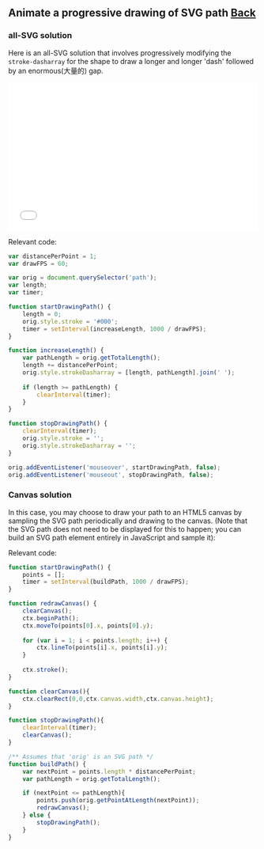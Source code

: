## Animate a progressive drawing of SVG path [Back](./../canvas.md)

### all-SVG solution

Here is an all-SVG solution that involves progressively modifying the `stroke-dasharray` for the shape to draw a longer and longer 'dash' followed by an enormous(大量的) gap.

<iframe height='300' scrolling='no' src='//codepen.io/aleen42/embed/wzrLoA/?height=300&theme-id=21735&default-tab=js,result&embed-version=2' frameborder='no' allowtransparency='true' allowfullscreen='true' style='width: 100%;'>See the Pen <a href='http://codepen.io/aleen42/pen/wzrLoA/'>wzrLoA</a> by aleen42 (<a href='http://codepen.io/aleen42'>@aleen42</a>) on <a href='http://codepen.io'>CodePen</a>.
</iframe>

Relevant code:

```js
var distancePerPoint = 1;
var drawFPS = 60;

var orig = document.querySelector('path');
var length;
var timer;

function startDrawingPath() {
    length = 0;
    orig.style.stroke = '#000';
    timer = setInterval(increaseLength, 1000 / drawFPS);
}

function increaseLength() {
    var pathLength = orig.getTotalLength();
    length += distancePerPoint;
    orig.style.strokeDasharray = [length, pathLength].join(' ');
    
    if (length >= pathLength) {
        clearInterval(timer);
    }
}

function stopDrawingPath() {
    clearInterval(timer);
    orig.style.stroke = '';
    orig.style.strokeDasharray = '';
}

orig.addEventListener('mouseover', startDrawingPath, false);
orig.addEventListener('mouseout', stopDrawingPath, false);
```

### Canvas solution

In this case, you may choose to draw your path to an HTML5 canvas by sampling the SVG path periodically and drawing to the canvas. (Note that the SVG path does not need to be displayed for this to happen; you can build an SVG path element entirely in JavaScript and sample it):

Relevant code:

```js
function startDrawingPath() {
    points = [];
    timer = setInterval(buildPath, 1000 / drawFPS);
}

function redrawCanvas() {
    clearCanvas();
    ctx.beginPath();
    ctx.moveTo(points[0].x, points[0].y);
    
    for (var i = 1; i < points.length; i++) {
        ctx.lineTo(points[i].x, points[i].y);
    }
    
    ctx.stroke();
}

function clearCanvas(){
	ctx.clearRect(0,0,ctx.canvas.width,ctx.canvas.height);
}

function stopDrawingPath(){
	clearInterval(timer);
	clearCanvas();
}

/** Assumes that 'orig' is an SVG path */
function buildPath() {
    var nextPoint = points.length * distancePerPoint;
    var pathLength = orig.getTotalLength();

    if (nextPoint <= pathLength){
        points.push(orig.getPointAtLength(nextPoint));
        redrawCanvas();
    } else {
        stopDrawingPath();
    }
}
```
